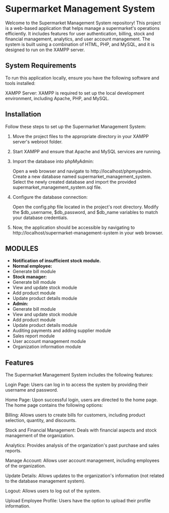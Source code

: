 # Supermarket Management System

Welcome to the Supermarket Management System repository! This project is a web-based application that helps manage a supermarket's operations efficiently. It includes features for user authentication, billing, stock and financial management, analytics, and user account management. The system is built using a combination of HTML, PHP, and MySQL, and it is designed to run on the XAMPP server.

## System Requirements

To run this application locally, ensure you have the following software and tools installed:

XAMPP Server: XAMPP is required to set up the local development environment, including Apache, PHP, and MySQL.

## Installation

Follow these steps to set up the Supermarket Management System:

1. Move the project files to the appropriate directory in your XAMPP server's webroot folder.

2. Start XAMPP and ensure that Apache and MySQL services are running.

3. Import the database into phpMyAdmin:

   Open a web browser and navigate to http://localhost/phpmyadmin.
   Create a new database named supermarket_management_system.
   Select the newly created database and import the provided supermarket_management_system.sql file.

4. Configure the database connection:

   Open the config.php file located in the project's root directory.
   Modify the $db_username, $db_password, and $db_name variables to match your database credentials.

5. Now, the application should be accessible by navigating to http://localhost/supermarket-management-system in your web browser.

## MODULES

- **Notification of insufficient stock module.**
- **Normal employee:**
- Generate bill module
- **Stock manager:**
- Generate bill module
- View and update stock module
- Add product module
- Update product details module
- **Admin:**
- Generate bill module
- View and update stock module
- Add product module
- Update product details module
- Auditing payments and adding supplier module
- Sales report module
- User account management module
- Organization information module

## Features

The Supermarket Management System includes the following features:

Login Page: Users can log in to access the system by providing their username and password.

Home Page: Upon successful login, users are directed to the home page. The home page contains the following options:

Billing: Allows users to create bills for customers, including product selection, quantity, and discounts.

Stock and Financial Management: Deals with financial aspects and stock management of the organization.

Analytics: Provides analysis of the organization's past purchase and sales reports.

Manage Account: Allows user account management, including employees of the organization.

Update Details: Allows updates to the organization's information (not related to the database management system).

Logout: Allows users to log out of the system.

Upload Employee Profile: Users have the option to upload their profile information.
